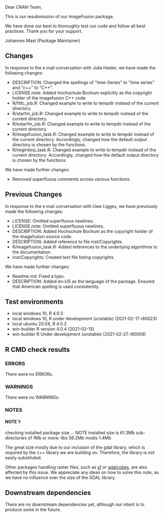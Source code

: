 Dear CRAN-Team,

This is our resubmission of our ImageFusion package. 

We have done our best to thoroughly test our code and follow all best practices.
Thank you for your support.

Johannes Mast (Package Maintainer)

## Changes
In response to the e mail conversation with Julia Haider, we have made the following changes:

* DESCRIPTION: Changed the spellings of "time-Series" to "time series" and "c++" to "C++".
* LICENSE.note: Added Hochschule Bochum explicitly as the copyright holder of the imagefusion C++ code.
* R/fitfc_job.R:  Changed example to write to tempdir instead of the current directory.
* R/starfm_job.R:  Changed example to write to tempdir instead of the current directory.
* R/estarfm_job.R: Changed example to write to tempdir instead of the current directory.
* R/imagefusion_task.R: Changed example to write to tempdir instead of the current directory. Accordingly, changed how the default output directory is chosen by the functions.
* R/imginterp_task.R: Changed example to write to tempdir instead of the current directory. Accordingly, changed how the default output directory is chosen by the functions.

We have made further changes:
* Removed superfluous comments across various functions.



## Previous Changes
In response to the e mail conversation with Uwe Ligges, we have previously made the following changes:
* LICENSE: Omitted superfluous newlines.
* LICENSE.note: Omitted superfluous newlines.
* DESCRIPTION: Added Hochschule Bochum as the copyright holder of the imagefusion source code.
* DESCRIPTION: Added reference to file inst/Copyrights.
* R/imagefusion_task.R: Added references to the underlying algorithms to the documentation.
* inst/Copyrights: Created text file listing copyrights.

We have made further changes:
* Readme.md: Fixed a typo.
* DESCRIPTION: Added en-US as the language of the package. Ensured that American spelling is used consistently.


## Test environments
* local windows 10, R 4.0.3
* local windows 10, R under development (unstable) (2021-02-17 r80023)
* local ubuntu 20.04, R 4.0.2
* win-builder  R version 4.0.4 (2021-02-15)
* win-builder  R Under development (unstable) (2021-02-27 r80059)

## R CMD check results

### ERRORS

There were no ERRORs.

### WARNINGS

There were no WARNINGs.

### NOTES

#### NOTE 1:
checking installed package size ... NOTE
    installed size is 61.3Mb
    sub-directories of 1Mb or more:
      libs   59.2Mb
      modis   1.4Mb
      
The great size mostly due to our inclusion of the gdal library,
which is required by the c++ library we are building on. 
Therefore, the library is not easily substituted.

Other packages handling raster files,
such as [sf](https://cran.r-project.org/web/packages/sf/index.html) or [gdalcubes](https://cran.r-project.org/web/packages/gdalcubes/index.html),
are also affected by this issue.
We appreciate any ideas on how to solve this note,
as we have no influence over the size of the GDAL library.

## Downstream dependencies

There are no downstream dependencies yet,
although our intent is to produce some in the future.